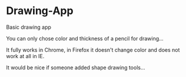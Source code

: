 # Drawing-App

Basic drawing app

You can only chose color and thickness of a pencil for drawing...

It fully works in Chrome, in Firefox it doesn't change color and does not work at all in IE.

It would be nice if someone added shape drawing tools...
